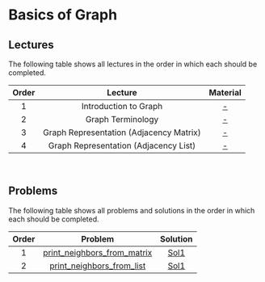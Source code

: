 # Basics of Graph

## Lectures

The following table shows all lectures in the order in which each should be completed.

| Order | Lecture | Material |
|:---:|:---:|:---:|
| 1 | Introduction to Graph | [-]() |
| 2 | Graph Terminology | [-]() |
| 3 | Graph Representation (Adjacency Matrix) | [-]() |
| 4 | Graph Representation (Adjacency List) | [-]() |
<br>

## Problems

The following table shows all problems and solutions in the order in which each should be completed.

| Order | Problem | Solution |
|:---:|:---:|:---:|
| 1 | [print_neighbors_from_matrix]() | [Sol1]() |
| 2 | [print_neighbors_from_list]() | [Sol1]() |